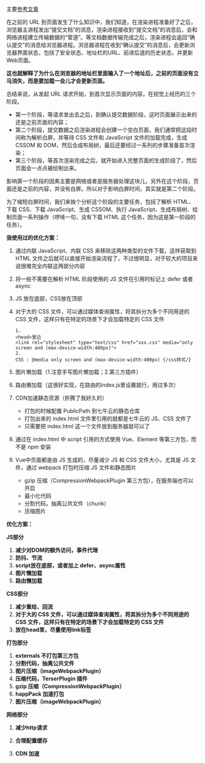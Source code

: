 主要[参考文章](http://interview.poetries.top/browser/part5/lesson23.html#%E5%BD%B1%E5%93%8D%E9%A1%B5%E9%9D%A2%E5%B1%95%E7%A4%BA%E7%9A%84%E5%9B%A0%E7%B4%A0%E4%BB%A5%E5%8F%8A%E4%BC%98%E5%8C%96%E7%AD%96%E7%95%A5)

在之前的 URL 到页面发生了什么知识中，我们知道，在渲染进程准备好了之后，浏览器主进程发出“提交文档”的消息，渲染进程接收到“提交文档”的消息后，会和网络进程建立传输数据的“管道”。等文档数据传输完成之后，渲染进程会返回“确认提交”的消息给浏览器进程。浏览器进程在收到“确认提交”的消息后，会更新浏览器界面状态，包括了安全状态、地址栏的URL、前进后退的历史状态，并更新Web页面。

**这也就解释了为什么在浏览器的地址栏里面输入了一个地址后，之前的页面没有立马消失，而是要加载一会儿才会更新页面。**

总结来说，从发起 URL 请求开始，到首次显示页面的内容，在视觉上经历的三个阶段。

- 第一个阶段，等请求发出去之后，到确认提交数据阶段，这时页面展示出来的还是之前页面的内容；
- 第二个阶段，提交数据之后渲染进程会创建一个空白页面，我们通常把这段时间称为解析白屏，并等待 CSS 文件和 JavaScript 文件的加载完成，生成 CSSOM 和 DOM，然后合成布局树，最后还要经过一系列的步骤准备首次渲染；
- 第三个阶段，等首次渲染完成之后，就开始进入完整页面的生成阶段了，然后页面会一点点被绘制出来。

影响第一个阶段的因素主要是网络或者是服务器处理这块儿，另外在这个阶段，页面还是之前的内容，并没有白屏。所以对于影响白屏时间，其实就是第二个阶段。

为了缩短白屏时间，我们来挨个分析这个阶段的主要任务，包括了解析 HTML、下载 CSS、下载 JavaScript、生成 CSSOM、执行 JavaScript、生成布局树、绘制页面一系列操作（啰嗦一句，没有下载 HTML 这个任务，因为这是第一阶段的任务）。

**我使用过的优化方案：**

1. 通过内联 JavaScript、内联 CSS 来移除这两种类型的文件下载，这样获取到 HTML 文件之后就可以直接开始渲染流程了，不过很明显，对于较大的项目来说很难完全内联这两部分内容

2. 将一些不需要在解析 HTML 阶段使用的 JS 文件在引用时标记上 defer 或者 async

3. JS 放在底部，CSS放在顶部

4. 对于大的 CSS 文件，可以通过媒体查询属性，将其拆分为多个不同用途的 CSS 文件，这样只有在特定的场景下才会加载特定的 CSS 文件

   ```
   1.
   <head>里边
   <link rel="stylesheet" type="text/css" href="xxx.css" media="only screen and (max-device-width:480px)">
   2.
   CSS : @media only screen and (max-device-width:480px) {/css样式/}
   ```

5. 图片懒加载（1.注意手写图片懒加载；2.第三方插件）

6. 路由懒加载（这很好实现，在路由的index.js里设置就行，用过多次）

7. CDN加速静态资源（折腾了我好久的）
   * 打包的时候配置 PublicPath 到七牛云的静态仓库
   * 打包出来的 index.html 文件里引用的就都是七牛云的 JS、CSS 文件了
   * 只需要把 index.html 这一个文件放到服务器就可以了

8. 通过在 index.html 中 script 引用的方式使用 Vue、Element 等第三方包，而不是 npm 安装

9. Vue中页面都是由 JS 生成的，尽量减少 JS 和 CSS 文件大小，尤其是 JS 文件，通过 webpack 打包时压缩 JS 文件和静态图片
   * gzip 压缩（CompressionWebpackPlugin 第三方包），在服务端也可以开启
   * 最小化代码
   * 分割代码，抽离公共文件（chunk）
   * 压缩图片

**优化方案：**

**JS部分**

1. **减少对DOM的额外访问，事件代理**
2. **防抖、节流**
3. **script放在底部，或者加上 defer、async属性**
4. **图片懒加载**
5. **路由懒加载**

**CSS部分**

1. **减少重绘、回流**
2. **对于大的 CSS 文件，可以通过媒体查询属性，将其拆分为多个不同用途的 CSS 文件，这样只有在特定的场景下才会加载特定的 CSS 文件**
3. **放在head里，尽量使用link标签**

**打包部分**

1. **externals 不打包第三方包**
2. **分割代码，抽离公共文件**
3. **图片压缩（imageWebpackPlugin）**
4. **压缩代码，TerserPlugin 插件**
5. **gzip 压缩（CompressionWebpackPlugin）**
6. **happPack 加速打包**
7. **图片压缩（imageWebpackPlugin）**

**网络部分**

1. **减少http请求**
2. **合理配置缓存**

3. **CDN 加速**